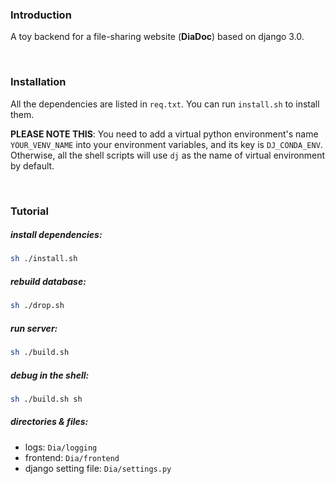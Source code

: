### Introduction
A toy backend for a file-sharing website (**DiaDoc**) based on django 3.0.

<br>

### Installation

All the dependencies are listed in `req.txt`.
You can run `install.sh` to install them.

**PLEASE NOTE THIS**: You need to add a virtual python environment's name `YOUR_VENV_NAME` into your environment variables, and its key is `DJ_CONDA_ENV`.
Otherwise, all the shell scripts will use `dj` as the name of virtual environment by default.

<br>

### Tutorial

##### install dependencies:
```sh
sh ./install.sh
```

##### rebuild database:
```sh
sh ./drop.sh
```

##### run server:
```sh
sh ./build.sh
```

##### debug in the shell:
```sh
sh ./build.sh sh
```

##### directories & files:
- logs: `Dia/logging`
- frontend: `Dia/frontend`
- django setting file: `Dia/settings.py`
